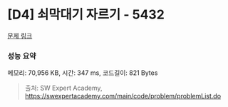 # [D4] 쇠막대기 자르기 - 5432 

[문제 링크](https://swexpertacademy.com/main/code/problem/problemDetail.do?contestProbId=AWVl47b6DGMDFAXm) 

### 성능 요약

메모리: 70,956 KB, 시간: 347 ms, 코드길이: 821 Bytes



> 출처: SW Expert Academy, https://swexpertacademy.com/main/code/problem/problemList.do